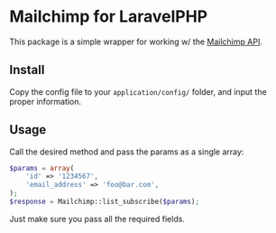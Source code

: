 # Mailchimp for LaravelPHP #

This package is a simple wrapper for working w/ the [Mailchimp API](http://apidocs.mailchimp.com/api/1.3/).

## Install ##

Copy the config file to your ``application/config/`` folder, and input the proper information.

## Usage ##

Call the desired method and pass the params as a single array:

```php
$params = array(
	'id' => '1234567',
	'email_address' => 'foo@bar.com',
);
$response = Mailchimp::list_subscribe($params);
```

Just make sure you pass all the required fields.
